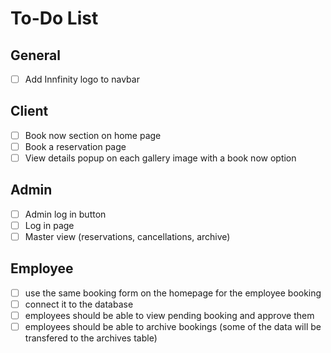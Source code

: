 # To-Do List

## General
- [ ] Add Innfinity logo to navbar

## Client
- [ ] Book now section on home page
- [ ] Book a reservation page
- [ ] View details popup on each gallery image with a book now option

## Admin
- [ ] Admin log in button
- [ ] Log in page
- [ ] Master view (reservations, cancellations, archive)

## Employee
- [ ] use the same booking form on the homepage for the employee booking
- [ ] connect it to the database
- [ ] employees should be able to view pending booking and approve them
- [ ] employees should be able to archive bookings (some of the data will be transfered to the archives table)